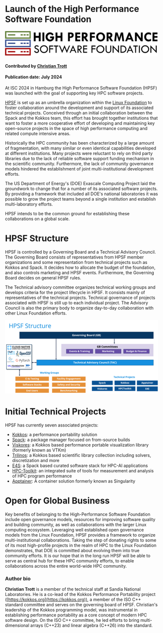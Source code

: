 # Launch of the High Performance Software Foundation

<img src='../../images/Blog_hpsf_logo.png' />
 
#### Contributed by [Christian Trott](https://github.com/crtrott)

#### Publication date: July 2024

At ISC 2024 in Hamburg the High Performance Software Foundation (HPSF) was launched with the goal of supporting key HPC software projects.


[HPSF](https://hpsf.org) is set up as an umbrella organization within the [Linux Foundation](https://linuxfoundation.org) to foster collaboration around the development and support of its associated technical projects.
Conceived through an initial collaboration between the Spack and the Kokkos team, this effort has brought together institutions that want to foster a more cooperative effort of developing and maintaining key open-source projects in the space of high performance computing and related compute intensive areas.

Historically the HPC community has been characterized by a large amount of fragmentation, with many similar or even identical capabilities developed at different institutions.
Many projects were reluctant to rely on third party libraries due to the lack of reliable software support funding mechanism in the scientific community.
Furthermore, the lack of community governance models hindered the establishment of joint multi-institutional development efforts.

The US Department of Energy's (DOE) Exascale Computing Project laid the groundwork to change that for a number of its associated software projects.
By providing a framework that included all DOE's national laboratories it was possible to grow the project teams beyond a single institution and establish multi-laboratory efforts.

HPSF intends to be the common ground for establishing these collaborations on a global scale. 
 
# HPSF Structure

HPSF is controlled by a Governing Board and a Technical Advisory Council.
The Governing Board consists of representatives from HPSF member organizations and some representation from technical projects such as Kokkos and Spack.
It decides how to allocate the budget of the foundation, and also controls marketing and HPSF events.
Furthermore, the Governing Board decides on general HPSF rules.

The Technical advisory committee organizes technical working groups and develops criteria for the project lifecycle in HPSF. It consists mainly of representatives of the technical projects.
Technical governance of projects associated with HPSF is still up to each individual project.
The Advisory Council is also the primary body to organize day-to-day collaboration with other Linux Foundation efforts.

<img src='../../images/Blog_hpsf_structure.png' style="float: center; height=10"/>

# Initial Technical Projects

HPSF has currently seven associated projects:

* [Kokkos](https://kokkos.org): a performance portability solution
* [Spack](https://spack.io): a package manager focused on from-source builds
* [Viskores](https://m.vtk.org): a Kokkos based performance portable visualization library (formerly known as VTKm)
* [Trilinos](https://trilinos.org): a Kokkos based scientific library collection including solvers, discretization and more
* [E4S](https://e4s.io): a Spack based curated software stack for HPC-AI applications
* [HPC-Toolkit](https://hpctoolkit.org): an integrated suite of tools for measurement and analysis of HPC program performance
* [Apptainer](https://apptainer.org): A container solution formerly known as Singularity


# Open for Global Business

Key benefits of belonging to the High-Performance Software Foundation include open governance models, resources for improving software quality and building community, as well as collaborations with the larger Linux computing ecosystem.
Leveraging well established open governance models from the Linux Foundation, HPSF provides a framework to organize multi-institutional collaborations.
Taking the step of donating rights to some of its most high-profile projects in the realm of HPC to the Linux Foundation demonstrates, that DOE is committed about evolving them into true community efforts.
It is our hope that in the long run HPSF will be able to serve as central hub for these HPC community efforts, to enable collaborations across the entire world-wide HPC community. 

### Author bio

**Christian Trott** is a member of the technical staff at Sandia National Laboratories.
He is a co-lead of the Kokkos Performance Portability project ([https://kokkos.org](https://kokkos.org)), a member of the ISO C++ standard committee and serves on the governing board of HPSF.
Christian's leadership of the Kokkos programming model, was instrumental in establishing performance portability as a core concept of modern HPC software design.
On the ISO C++ committee, he led efforts to bring multi-dimensional arrays (C++23) and linear algebra (C++26) into the standard.


<!---
Publish: No
Track: community
Topics: testing
--->
